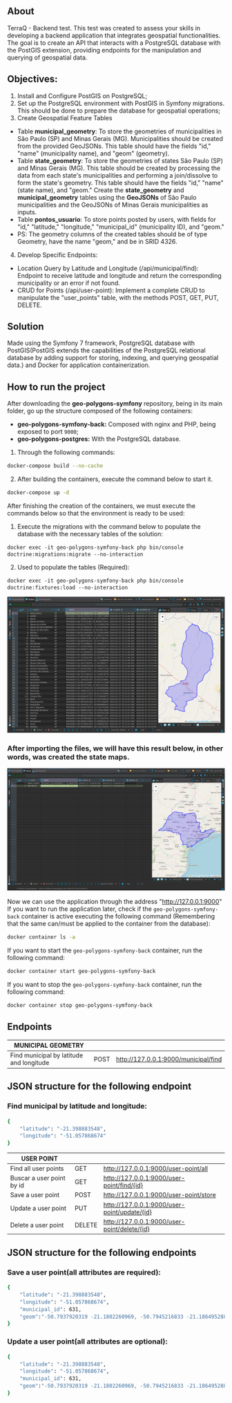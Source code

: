 ## About

TerraQ - Backend test. This test was created to assess your skills in developing a backend application
that integrates geospatial functionalities. The goal is to create an API that interacts with a
PostgreSQL database with the PostGIS extension, providing endpoints for the manipulation and querying
of geospatial data.


## Objectives:
1) Install and Configure PostGIS on PostgreSQL;
2) Set up the PostgreSQL environment with PostGIS in Symfony migrations. This should be done to prepare the database for geospatial operations;
3) Create Geospatial Feature Tables

- Table **municipal_geometry**: To store the geometries of municipalities in São Paulo (SP) and Minas Gerais (MG).
  Municipalities should be created from the provided GeoJSONs. This table should have the fields "id," "name"
  (municipality name), and "geom" (geometry).
- Table **state_geometry**: To store the geometries of states São Paulo (SP) and Minas Gerais (MG).
  This table should be created by processing the data from each state's municipalities and performing
  a join/dissolve to form the state's geometry. This table should have the fields "id," "name" (state name),
  and "geom."
  Create the **state_geometry** and **municipal_geometry** tables using the **GeoJSONs** of São Paulo municipalities
  and the GeoJSONs of Minas Gerais municipalities as inputs.
- Table **pontos_usuario**: To store points posted by users, with fields for "id," "latitude," "longitude,"
  "municipal_id" (municipality ID), and "geom."
- PS: The geometry columns of the created tables should be of type Geometry, have the name "geom," and be in SRID 4326.
4) Develop Specific Endpoints:

- Location Query by Latitude and Longitude (/api/municipal/find): Endpoint to receive latitude and longitude and return the corresponding municipality or an error if not found.
- CRUD for Points (/api/user-point): Implement a complete CRUD to manipulate the "user_points" table, with the methods POST, GET, PUT, DELETE.

## Solution
Made using the Symfony 7 framework, PostgreSQL database with
PostGIS(PostGIS extends the capabilities of the PostgreSQL relational database
by adding support for storing, indexing, and querying geospatial data.) and
Docker for application containerization.

## How to run the project

After downloading the **geo-polygons-symfony** repository, being in its main folder, go up the structure composed of the following containers:

- **geo-polygons-symfony-back:** Composed with nginx and PHP, being exposed to port `9000`;
- **geo-polygons-postgres:** With the PostgreSQL database.

1) Through the following commands:
```sh 
docker-compose build --no-cache
```
2) After building the containers, execute the command below to start it.
```sh 
docker-compose up -d
```

After finishing the creation of the containers, we must execute the commands below so that the environment is ready to be used:

1. Execute the migrations with the command below to populate the database with the necessary tables of the solution:

```
docker exec -it geo-polygons-symfony-back php bin/console doctrine:migrations:migrate --no-interaction
```
2. Used to populate the tables (Required):
```
docker exec -it geo-polygons-symfony-back php bin/console doctrine:fixtures:load --no-interaction
```
![](images/municipal_geometry.png)
### After importing the files, we will have this result below, in other words, was created the state maps.
![](images/state_geometry.png)

Now we can use the application through the address "http://127.0.0.1:9000" 
If you want to run the application later, check if the `geo-polygons-symfony-back` 
container is active executing the following command 
(Remembering that the same can/must be applied to the container from the database):

```sh
docker container ls -a
```
If you want to start the `geo-polygons-symfony-back` container, run the following command:
```sh
docker container start geo-polygons-symfony-back
```
If you want to stop the `geo-polygons-symfony-back` container, run the following command:
```sh
docker container stop geo-polygons-symfony-back
```

## Endpoints

| MUNICIPAL GEOMETRY                       |      |                                                |
|------------------------------------------|------|------------------------------------------------|
| Find municipal by latitude and longitude | POST | http://127.0.0.1:9000/municipal/find           |


## JSON structure for the following endpoint

### Find municipal by latitude and longitude:
```sh
{
	"latitude": "-21.398883548",
	"longitude": "-51.057868674"
}
```

| USER POINT                |        |                                                |
|---------------------------|--------|------------------------------------------------|
| Find all user points      | GET    | http://127.0.0.1:9000/user-point/all           |
| Buscar a user point by id | GET    | http://127.0.0.1:9000/user-point/find/{id}     |
| Save a user point         | POST   | http://127.0.0.1:9000/user-point/store         |
| Update a user point       | PUT    | http://127.0.0.1:9000/user-point/update/{id}   |
| Delete a user point       | DELETE | http://127.0.0.1:9000/user-point/delete/{id}   |

## JSON structure for the following endpoints

### Save a user point(all attributes are required):
```sh
{
	"latitude": "-21.398883548",
	"longitude": "-51.057868674",
	"municipal_id": 631,
	"geom":"-50.7937920319 -21.1802260969, -50.7945216833 -21.1864952881, -50.7881337997 -21.1950409069, -50.8089869263 -21.2017423474, -50.8073567674 -21.204440552, -50.8100856765 -21.2152464404, -50.8035491235 -21.2303022787, -50.811856151 -21.2313857247, -50.8162171008 -21.2374762179, -50.8224617668 -21.2398572863, -50.8379237836 -21.2353462052, -50.8531581064 -21.2595515627, -50.9018021914 -21.3367986023, -50.9041490302 -21.3266497574, -50.9146786187 -21.3175423304, -50.9407818056 -21.3146722801, -50.9472545742 -21.3279341481, -50.9485692091 -21.3406233144, -50.9453193887 -21.3479949793, -50.9501232257 -21.3597757907, -50.9560337152 -21.3672747988, -50.9633697611 -21.3703541693, -50.9683945113 -21.3836760418, -50.9756872982 -21.3912518136, -50.9744583563 -21.3965997404, -50.984236372 -21.4065468725, -50.9824222661 -21.4122100559, -50.9860319048 -21.4287046154, -50.9835672416 -21.4322547857, -50.9925874583 -21.4367999015, -51.0033347502 -21.4385388237, -51.0245845013 -21.4263462599, -51.0247100808 -21.4208663742, -51.0330880762 -21.408863112, -51.0397224364 -21.4067760488, -51.045439432 -21.4063589008, -51.0450043489 -21.4037238276, -51.0536454977 -21.4046228386, -51.0578686748 -21.3988835488, -51.0747601327 -21.3881230191, -51.0808068853 -21.3875704745, -51.0805752068 -21.3848604689, -51.085748182 -21.3846390217, -51.0921726281 -21.3712158666, -51.0998372696 -21.3703467748, -51.1210992938 -21.3814066826, -51.1349780479 -21.3742530474, -51.1440548096 -21.3739104081, -51.1428245942 -21.3687768829, -51.1338818041 -21.3643358323, -51.134145139 -21.3582387887, -51.1152117707 -21.338962687, -51.1010693287 -21.3160616694, -51.0908030611 -21.3076239982, -51.0811917678 -21.2826281971, -51.0817505691 -21.2736049184, -51.0750369697 -21.2682534758, -51.0735679284 -21.2595009612, -51.0612257755 -21.2462348055, -51.0597838575 -21.2376640884, -51.0533159049 -21.2290833753, -51.0467320838 -21.2290622487, -51.0441320056 -21.2234911876, -51.0377655175 -21.2237433198, -51.0357201313 -21.2176730047, -51.003373532 -21.1920089213, -50.9917520162 -21.1953512502, -50.9804764327 -21.1943978878, -50.9687343175 -21.1847829382, -50.9673699877 -21.1795209878, -50.966999588 -21.1791705976, -50.9616586514 -21.1835201385, -50.9556162407 -21.1788886587, -50.9544866691 -21.1714998004, -50.9493676675 -21.1701941511, -50.9516658396 -21.158670724, -50.9464983919 -21.1549615248, -50.9457511997 -21.1453853238, -50.9477708008 -21.1367250931, -50.9521612955 -21.1333927237, -50.9376425942 -21.128004699, -50.9366924246 -21.1173656315, -50.9272562298 -21.1059831098, -50.9255848062 -21.0931927353, -50.9185608434 -21.0882945167, -50.9223423702 -21.0782699349, -50.9223177532 -21.0781567115, -50.9147536562 -21.0432652467, -50.9079100326 -21.0393986438, -50.9032977539 -21.0289898721, -50.8964316403 -21.02374392, -50.8977277138 -21.009147229, -50.8846753436 -20.9997589557, -50.8849716685 -20.990259662, -50.8741196338 -20.9771190572, -50.8775078958 -20.9698245664, -50.8751430097 -20.9641281012, -50.8785559215 -20.9598401323, -50.8756937838 -20.945030487, -50.857629789 -20.9407746181, -50.8497099284 -20.9354466198, -50.79742573 -20.9630801551, -50.8000325691 -20.9761524756, -50.79682499 -20.9847547031, -50.7967287923 -20.9852057741, -50.7954416272 -20.9912034164, -50.8041502711 -21.0120071467, -50.7999205952 -21.0220714928, -50.8023783441 -21.0268286667, -50.7961806601 -21.0399736725, -50.8012824084 -21.0460129633, -50.7976413038 -21.0521160351, -50.8021821735 -21.0603252668, -50.7947317449 -21.0627308501, -50.7743683803 -21.0839859973, -50.7440819733 -21.0951889411, -50.7528792361 -21.1016973799, -50.766493421 -21.1241492642, -50.7546754333 -21.1306695785, -50.7631298939 -21.1470727788, -50.780531983 -21.1716514645, -50.7937920319 -21.1802260969"
}
```
### Update a user point(all attributes are optional):
```sh
{
	"latitude": "-21.398883548",
	"longitude": "-51.057868674",
	"municipal_id": 631,
	"geom":"-50.7937920319 -21.1802260969, -50.7945216833 -21.1864952881, -50.7881337997 -21.1950409069, -50.8089869263 -21.2017423474, -50.8073567674 -21.204440552, -50.8100856765 -21.2152464404, -50.8035491235 -21.2303022787, -50.811856151 -21.2313857247, -50.8162171008 -21.2374762179, -50.8224617668 -21.2398572863, -50.8379237836 -21.2353462052, -50.8531581064 -21.2595515627, -50.9018021914 -21.3367986023, -50.9041490302 -21.3266497574, -50.9146786187 -21.3175423304, -50.9407818056 -21.3146722801, -50.9472545742 -21.3279341481, -50.9485692091 -21.3406233144, -50.9453193887 -21.3479949793, -50.9501232257 -21.3597757907, -50.9560337152 -21.3672747988, -50.9633697611 -21.3703541693, -50.9683945113 -21.3836760418, -50.9756872982 -21.3912518136, -50.9744583563 -21.3965997404, -50.984236372 -21.4065468725, -50.9824222661 -21.4122100559, -50.9860319048 -21.4287046154, -50.9835672416 -21.4322547857, -50.9925874583 -21.4367999015, -51.0033347502 -21.4385388237, -51.0245845013 -21.4263462599, -51.0247100808 -21.4208663742, -51.0330880762 -21.408863112, -51.0397224364 -21.4067760488, -51.045439432 -21.4063589008, -51.0450043489 -21.4037238276, -51.0536454977 -21.4046228386, -51.0578686748 -21.3988835488, -51.0747601327 -21.3881230191, -51.0808068853 -21.3875704745, -51.0805752068 -21.3848604689, -51.085748182 -21.3846390217, -51.0921726281 -21.3712158666, -51.0998372696 -21.3703467748, -51.1210992938 -21.3814066826, -51.1349780479 -21.3742530474, -51.1440548096 -21.3739104081, -51.1428245942 -21.3687768829, -51.1338818041 -21.3643358323, -51.134145139 -21.3582387887, -51.1152117707 -21.338962687, -51.1010693287 -21.3160616694, -51.0908030611 -21.3076239982, -51.0811917678 -21.2826281971, -51.0817505691 -21.2736049184, -51.0750369697 -21.2682534758, -51.0735679284 -21.2595009612, -51.0612257755 -21.2462348055, -51.0597838575 -21.2376640884, -51.0533159049 -21.2290833753, -51.0467320838 -21.2290622487, -51.0441320056 -21.2234911876, -51.0377655175 -21.2237433198, -51.0357201313 -21.2176730047, -51.003373532 -21.1920089213, -50.9917520162 -21.1953512502, -50.9804764327 -21.1943978878, -50.9687343175 -21.1847829382, -50.9673699877 -21.1795209878, -50.966999588 -21.1791705976, -50.9616586514 -21.1835201385, -50.9556162407 -21.1788886587, -50.9544866691 -21.1714998004, -50.9493676675 -21.1701941511, -50.9516658396 -21.158670724, -50.9464983919 -21.1549615248, -50.9457511997 -21.1453853238, -50.9477708008 -21.1367250931, -50.9521612955 -21.1333927237, -50.9376425942 -21.128004699, -50.9366924246 -21.1173656315, -50.9272562298 -21.1059831098, -50.9255848062 -21.0931927353, -50.9185608434 -21.0882945167, -50.9223423702 -21.0782699349, -50.9223177532 -21.0781567115, -50.9147536562 -21.0432652467, -50.9079100326 -21.0393986438, -50.9032977539 -21.0289898721, -50.8964316403 -21.02374392, -50.8977277138 -21.009147229, -50.8846753436 -20.9997589557, -50.8849716685 -20.990259662, -50.8741196338 -20.9771190572, -50.8775078958 -20.9698245664, -50.8751430097 -20.9641281012, -50.8785559215 -20.9598401323, -50.8756937838 -20.945030487, -50.857629789 -20.9407746181, -50.8497099284 -20.9354466198, -50.79742573 -20.9630801551, -50.8000325691 -20.9761524756, -50.79682499 -20.9847547031, -50.7967287923 -20.9852057741, -50.7954416272 -20.9912034164, -50.8041502711 -21.0120071467, -50.7999205952 -21.0220714928, -50.8023783441 -21.0268286667, -50.7961806601 -21.0399736725, -50.8012824084 -21.0460129633, -50.7976413038 -21.0521160351, -50.8021821735 -21.0603252668, -50.7947317449 -21.0627308501, -50.7743683803 -21.0839859973, -50.7440819733 -21.0951889411, -50.7528792361 -21.1016973799, -50.766493421 -21.1241492642, -50.7546754333 -21.1306695785, -50.7631298939 -21.1470727788, -50.780531983 -21.1716514645, -50.7937920319 -21.1802260969"
}
```
